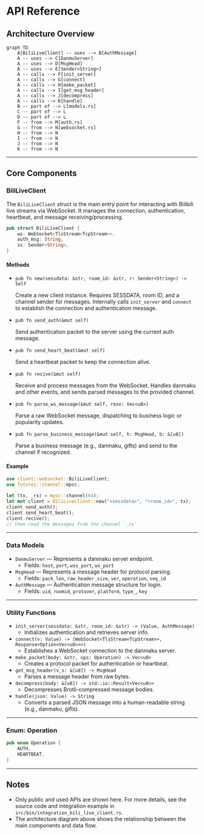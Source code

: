 # API Reference

## Architecture Overview

```mermaid
graph TD
    A[BiliLiveClient] -- uses --> B[AuthMessage]
    A -- uses --> C[DanmuServer]
    A -- uses --> D[MsgHead]
    A -- uses --> E[Sender<String>]
    A -- calls --> F[init_server]
    A -- calls --> G[connect]
    A -- calls --> H[make_packet]
    A -- calls --> I[get_msg_header]
    A -- calls --> J[decompress]
    A -- calls --> K[handle]
    B -- part of --> L[models.rs]
    C -- part of --> L
    D -- part of --> L
    F -- from --> M[auth.rs]
    G -- from --> N[websocket.rs]
    H -- from --> N
    I -- from --> N
    J -- from --> N
    K -- from --> N
```

---

## Core Components

### BiliLiveClient

The `BiliLiveClient` struct is the main entry point for interacting with Bilibili live streams via WebSocket. It manages the connection, authentication, heartbeat, and message receiving/processing.

```rust
pub struct BiliLiveClient {
    ws: WebSocket<TlsStream<TcpStream>>,
    auth_msg: String,
    ss: Sender<String>,
}
```

#### Methods

- `pub fn new(sessdata: &str, room_id: &str, r: Sender<String>) -> Self`
  
  Create a new client instance. Requires SESSDATA, room ID, and a channel sender for messages. Internally calls `init_server` and `connect` to establish the connection and authentication message.

- `pub fn send_auth(&mut self)`
  
  Send authentication packet to the server using the current auth message.

- `pub fn send_heart_beat(&mut self)`
  
  Send a heartbeat packet to keep the connection alive.

- `pub fn recive(&mut self)`
  
  Receive and process messages from the WebSocket. Handles danmaku and other events, and sends parsed messages to the provided channel.

- `pub fn parse_ws_message(&mut self, resv: Vec<u8>)`
  
  Parse a raw WebSocket message, dispatching to business logic or popularity updates.

- `pub fn parse_business_message(&mut self, h: MsgHead, b: &[u8])`
  
  Parse a business message (e.g., danmaku, gifts) and send to the channel if recognized.

#### Example

```rust
use client::websocket::BiliLiveClient;
use futures::channel::mpsc;

let (tx, _rx) = mpsc::channel(64);
let mut client = BiliLiveClient::new("<sessdata>", "<room_id>", tx);
client.send_auth();
client.send_heart_beat();
client.recive();
// then read the messages from the channel `_rx`
```

---

### Data Models

- `DanmuServer` — Represents a danmaku server endpoint.
  - Fields: `host`, `port`, `wss_port`, `ws_port`
- `MsgHead` — Represents a message header for protocol parsing.
  - Fields: `pack_len`, `raw_header_size`, `ver`, `operation`, `seq_id`
- `AuthMessage` — Authentication message structure for login.
  - Fields: `uid`, `roomid`, `protover`, `platform`, `type_`, `key`

---

### Utility Functions

- `init_server(sessdata: &str, room_id: &str) -> (Value, AuthMessage)`
  - Initializes authentication and retrieves server info.
- `connect(v: Value) -> (WebSocket<TlsStream<TcpStream>>, Response<Option<Vec<u8>>>)`
  - Establishes a WebSocket connection to the danmaku server.
- `make_packet(body: &str, ops: Operation) -> Vec<u8>`
  - Creates a protocol packet for authentication or heartbeat.
- `get_msg_header(v_s: &[u8]) -> MsgHead`
  - Parses a message header from raw bytes.
- `decompress(body: &[u8]) -> std::io::Result<Vec<u8>>`
  - Decompresses Brotli-compressed message bodies.
- `handle(json: Value) -> String`
  - Converts a parsed JSON message into a human-readable string (e.g., danmaku, gifts).

---

### Enum: Operation

```rust
pub enum Operation {
    AUTH,
    HEARTBEAT,
}
```

---

## Notes
- Only public and used APIs are shown here. For more details, see the source code and integration example in `src/bin/integration_bili_live_client.rs`.
- The architecture diagram above shows the relationship between the main components and data flow.

